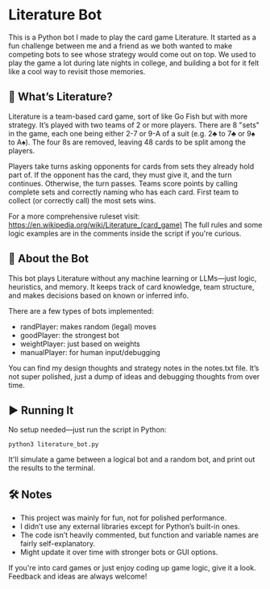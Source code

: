 # Literature Bot

This is a Python bot I made to play the card game Literature. It started as a fun challenge between me and a friend as we both wanted to make competing bots to see whose strategy would come out on top. We used to play the game a lot during late nights in college, and building a bot for it felt like a cool way to revisit those memories.

## 🎴 What’s Literature?

Literature is a team-based card game, sort of like Go Fish but with more strategy. It’s played with two teams of 2 or more players. There are 8 "sets" in the game, each one being either 2-7 or 9-A of a suit (e.g. 2♣ to 7♣ or 9♠ to A♠). The four 8s are removed, leaving 48 cards to be split among the players.

Players take turns asking opponents for cards from sets they already hold part of. If the opponent has the card, they must give it, and the turn continues. Otherwise, the turn passes. Teams score points by calling complete sets and correctly naming who has each card. First team to collect (or correctly call) the most sets wins.

For a more comprehensive ruleset visit: https://en.wikipedia.org/wiki/Literature_(card_game)
The full rules and some logic examples are in the comments inside the script if you're curious.

## 🤖 About the Bot

This bot plays Literature without any machine learning or LLMs—just logic, heuristics, and memory. It keeps track of card knowledge, team structure, and makes decisions based on known or inferred info.

There are a few types of bots implemented:
- randPlayer: makes random (legal) moves
- goodPlayer: the strongest bot
- weightPlayer: just based on weights
- manualPlayer: for human input/debugging

You can find my design thoughts and strategy notes in the notes.txt file. It’s not super polished, just a dump of ideas and debugging thoughts from over time.

## ▶️ Running It

No setup needed—just run the script in Python:
```
python3 literature_bot.py
```

It'll simulate a game between a logical bot and a random bot, and print out the results to the terminal.

## 🛠 Notes

- This project was mainly for fun, not for polished performance.
- I didn’t use any external libraries except for Python’s built-in ones.
- The code isn’t heavily commented, but function and variable names are fairly self-explanatory.
- Might update it over time with stronger bots or GUI options.

If you're into card games or just enjoy coding up game logic, give it a look. Feedback and ideas are always welcome!